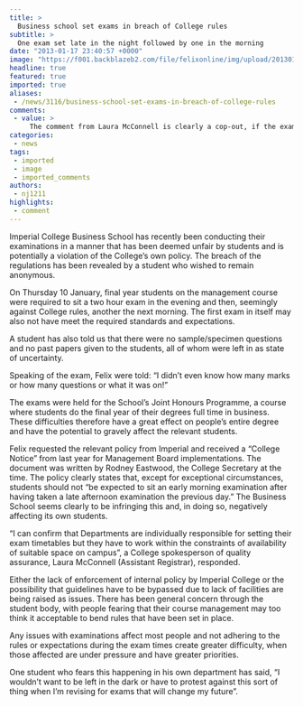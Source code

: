 ```yaml
---
title: >
  Business school set exams in breach of College rules
subtitle: >
  One exam set late in the night followed by one in the morning
date: "2013-01-17 23:40:57 +0000"
image: "https://f001.backblazeb2.com/file/felixonline/img/upload/201301172340-tna08-business-school.jpg"
headline: true
featured: true
imported: true
aliases:
 - /news/3116/business-school-set-exams-in-breach-of-college-rules
comments:
 - value: >
     The comment from Laura McConnell is clearly a cop-out, if the exams managers in the BS did their job properly and followed up available space from other departments they would easily find an appropriate room on Campus. I also understand from my fellow students that at times the BS has conducted its exams off campus during the day which is allowed under College rules. This really shows the lack of professionalism the BS show for their own students and of those for other departments. Sad really considering the amount in fees us students pay. It's about time the School put more emphasis on the needs of it's students. ,The sad thing is that I have just gotten used to Imperial treating us like this that I didn't even bother protesting about it. We've been taught to suck it up &amp; take it lying down - this is Imperial. &amp; then we're surprised our NSS results suck...
categories:
 - news
tags:
 - imported
 - image
 - imported_comments
authors:
 - nj1211
highlights:
 - comment
---
```


Imperial College Business School has recently been conducting their examinations in a manner that has been deemed unfair by students and is potentially a violation of the College’s own policy. The breach of the regulations has been revealed by a student who wished to remain anonymous.

On Thursday 10 January, final year students on the management course were required to sit a two hour exam in the evening and then, seemingly against College rules, another the next morning. The first exam in itself may also not have meet the required standards and expectations.

A student has also told us that there were no sample/specimen questions and no past papers given to the students, all of whom were left in as state of uncertainty.

Speaking of the exam, Felix were told: “I didn’t even know how many marks or how many questions or what it was on!”

The exams were held for the School’s Joint Honours Programme, a course where students do the final year of their degrees full time in business. These difficulties therefore have a great effect on people’s entire degree and have the potential to gravely affect the relevant students.

Felix requested the relevant policy from Imperial and received a “College Notice” from last year for Management Board implementations. The document was written by Rodney Eastwood, the College Secretary at the time. The policy clearly states that, except for exceptional circumstances, students should not “be expected to sit an early morning examination after having taken a late afternoon examination the previous day.” The Business School seems clearly to be infringing this and, in doing so, negatively affecting its own students.

“I can confirm that Departments are individually responsible for setting their exam timetables but they have to work within the constraints of availability of suitable space on campus”, a College spokesperson of quality assurance, Laura McConnell (Assistant Registrar), responded.

Either the lack of enforcement of internal policy by Imperial College or the possibility that guidelines have to be bypassed due to lack of facilities are being raised as issues. There has been general concern through the student body, with people fearing that their course management may too think it acceptable to bend rules that have been set in place.

Any issues with examinations affect most people and not adhering to the rules or expectations during the exam times create greater difficulty, when those affected are under pressure and have greater priorities.

One student who fears this happening in his own department has said, “I wouldn’t want to be left in the dark or have to protest against this sort of thing when I’m revising for exams that will change my future”.

